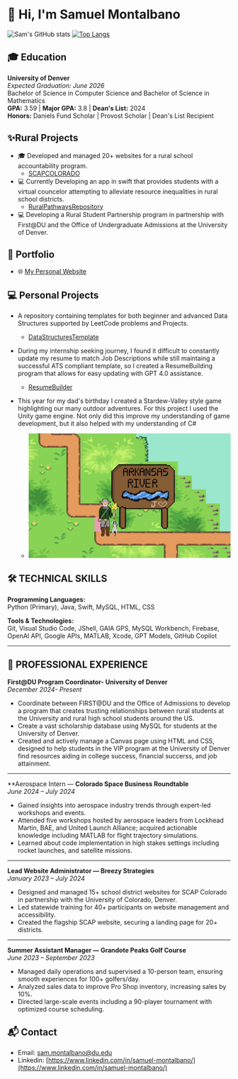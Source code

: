 
# 👋 Hi, I'm Samuel Montalbano 
![Sam's GitHub stats](https://github-readme-stats.vercel.app/api?username=Sammontalbano22&show_percentage&theme=gruvbox&show=repositories&rank_icon=github&include_all_commits=true&width=400)  [![Top Langs](https://github-readme-stats.vercel.app/api/top-langs/?username=Sammontalbano22&height=400&theme=gruvbox)](https://github.com/anuraghazra/github-readme-stats)

## 🎓 Education

**University of Denver**  
*Expected Graduation: June 2026*  
Bachelor of Science in Computer Science and Bachelor of Science in Mathematics  
**GPA:** 3.59 | **Major GPA:** 3.8 | **Dean's List:** 2024  
**Honors:** Daniels Fund Scholar | Provost Scholar | Dean's List Recipient


## ✨Rural Projects

- 🎓 Developed and managed 20+ websites for a rural school accountability program.
    - [SCAPCOLORADO](https://scapcolorado.com/)
- 💻 Currently Developing an app in swift that provides students with a virtual councelor attempting to alleviate resource inequalities in rural school districts.
    - [RuralPathwaysRepository](https://github.com/Sammontalbano22/RuralPathways)
- 💻 Developing a Rural Student Partnership program in partnership with First@DU and the Office of Undergraduate Admissions at the University of Denver.

  
## 🔗 Portfolio
- 🌐 [My Personal Website](https://sammontalbano22.github.io/sammontalbanoportfolio/)


## 💻 Personal Projects

- A repository containing templates for both beginner and advanced Data Structures supported by LeetCode problems and Projects.
    - [DataStructuresTemplate](https://github.com/Sammontalbano22/DataStructureTemplates)

- During my internship seeking journey, I found it difficult to constantly update my resume to match Job Descriptions while still maintaing a successful ATS compliant template, so I created a ResumeBuilding program that allows for easy updating with GPT 4.0 assistance.
    - [ResumeBuilder](https://github.com/Sammontalbano22/PythonProjects/blob/main/resumebuilder.py)
 
- This year for my dad's birthday I created a Stardew-Valley style game highlighting our many outdoor adventures. For this project I used the Unity game engine. Not only did this improve my understanding of game development, but it also helped with my understanding of C#
    - ![Arkansas River Pixel Art](https://github.com/Sammontalbano22/About-Me/blob/main/yay.jpg)


## 🛠 TECHNICAL SKILLS

**Programming Languages:**  
Python (Primary), Java, Swift, MySQL, HTML, CSS  

**Tools & Technologies:**  
Git, Visual Studio Code, JShell, GAIA GPS, MySQL Workbench, Firebase, OpenAI API, Google APIs, MATLAB, Xcode, GPT Models, GitHub Copilot

---

## 💼 PROFESSIONAL EXPERIENCE

**First@DU Program Coordinator- University of Denver**  
*December 2024- Present*
- Coordinate between FIRST@DU and the Office of Admissions to develop a program that creates trusting relationships between rural students at the University and rural high school students around the US.
- Create a vast scholarship database using MySQL for students at the University of Denver.
- Created and actively manage a Canvas page using HTML and CSS, designed to help students in the VIP program at the University of Denver find resources aiding in college success, financial succerss, and job attainment.

---

**Aerospace Intern — **Colorado Space Business Roundtable**  
*June 2024 – July 2024*  
- Gained insights into aerospace industry trends through expert-led workshops and events.
- Attended five workshops hosted by aerospace leaders from Lockhead Martin, BAE, and United Launch Alliance; acquired actionable knowledge including MATLAB for flight trajectory simulations.
- Learned about code implementation in high stakes settings including rocket launches, and satellite missions.
  
---

**Lead Website Administrator — Breezy Strategies**  
*January 2023 – July 2024*  
- Designed and managed 15+ school district websites for SCAP Colorado in partnership with the University of Colorado, Denver.  
- Led statewide training for 40+ participants on website management and accessibility.  
- Created the flagship SCAP website, securing a landing page for 20+ districts.

---

**Summer Assistant Manager — Grandote Peaks Golf Course**  
*June 2023 – September 2023*  
- Managed daily operations and supervised a 10-person team, ensuring smooth experiences for 100+ golfers/day.  
- Analyzed sales data to improve Pro Shop inventory, increasing sales by 10%.  
- Directed large-scale events including a 90-player tournament with optimized course scheduling.




## 📬 Contact
- Email: sam.montalbano@du.edu
- Linkedin: [https://www.linkedin.com/in/samuel-montalbano/](https://www.linkedin.com/in/samuel-montalbano/)
